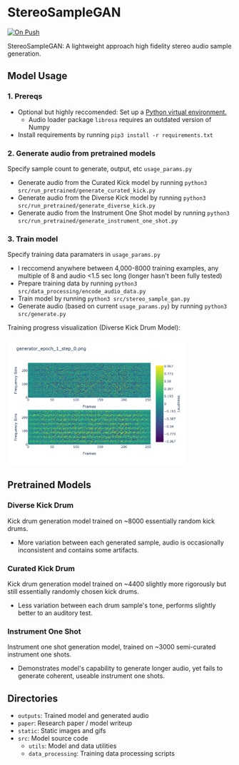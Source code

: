 # StereoSampleGAN

[![On Push](https://github.com/shuklabhay/stereo-sample-gan/actions/workflows/push.yml/badge.svg)](https://github.com/shuklabhay/stereo-sample-gan/actions/workflows/push.yml/badge.svg)

StereoSampleGAN: A lightweight approach high fidelity stereo audio sample generation.

## Model Usage

### 1. Prereqs

- Optional but highly reccomended: Set up a [Python virtual environment.](https://www.youtube.com/watch?v=e5GL1obY_sI)
  - Audio loader package `librosa` requires an outdated version of Numpy
- Install requirements by running `pip3 install -r requirements.txt`

### 2. Generate audio from pretrained models

Specify sample count to generate, output, etc `usage_params.py`

- Generate audio from the Curated Kick model by running `python3 src/run_pretrained/generate_curated_kick.py`
- Generate audio from the Diverse Kick model by running `python3 src/run_pretrained/generate_diverse_kick.py`
- Generate audio from the Instrument One Shot model by running `python3 src/run_pretrained/generate_instrument_one_shot.py`

### 3. Train model

Specify training data paramaters in `usage_params.py`

- I reccomend anywhere between 4,000-8000 training examples, any multiple of 8 and audio
  <1.5 sec long (longer hasn't been fully tested)
- Prepare training data by running `python3 src/data_processing/encode_audio_data.py`
- Train model by running `python3 src/stereo_sample_gan.py`
- Generate audio (based on current `usage_params.py`) by running `python3 src/generate.py`

Training progress visualization (Diverse Kick Drum Model):

<img src="static/diverse_kick_training_progress.gif" alt="Diverse kick training progress" width="400">

## Pretrained Models

### Diverse Kick Drum

Kick drum generation model trained on ~8000 essentially random kick drums.

- More variation between each generated sample, audio is occasionally inconsistent and contains some artifacts.

### Curated Kick Drum

Kick drum generation model trained on ~4400 slightly more rigorously but still essentially randomly chosen kick drums.

- Less variation between each drum sample's tone, performs slightly better to an auditory test.

### Instrument One Shot

Instrument one shot generation model, trained on ~3000 semi-curated instrument one shots.

- Demonstrates model's capability to generate longer audio, yet fails to generate coherent, useable instrument one shots.

## Directories

- `outputs`: Trained model and generated audio
- `paper`: Research paper / model writeup
- `static`: Static images and gifs
- `src`: Model source code
  - `utils`: Model and data utilities
  - `data_processing`: Training data processing scripts
